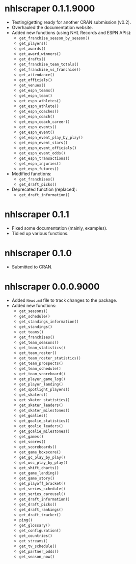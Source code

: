 # nhlscraper 0.1.1.9000

- Testing/getting ready for another CRAN submission (v0.2).
- Overhauled the documentation website.
- Added new functions (using NHL Records and ESPN APIs):
  - `get_franchise_season_by_season()`
  - `get_players()`
  - `get_awards()`
  - `get_award_winners()`
  - `get_drafts()`
  - `get_franchise_team_totals()`
  - `get_franchise_vs_franchise()`
  - `get_attendance()`
  - `get_officials()`
  - `get_venues()`
  - `get_espn_teams()`
  - `get_espn_team()`
  - `get_espn_athletes()`
  - `get_espn_athlete()`
  - `get_espn_coaches()`
  - `get_espn_coach()`
  - `get_espn_coach_career()`
  - `get_espn_events()`
  - `get_espn_event()`
  - `get_espn_event_play_by_play()`
  - `get_espn_event_stars()`
  - `get_espn_event_officials()`
  - `get_espn_event_odds()`
  - `get_espn_transactions()`
  - `get_espn_injuries()`
  - `get_espn_futures()`
- Modified functions:
  - `get_franchises()`
  - `get_draft_picks()`
- Deprecated function (replaced):
  - `get_draft_information()`

# nhlscraper 0.1.1

- Fixed some documentation (mainly, examples).
- Tidied up various functions.

# nhlscraper 0.1.0

- Submitted to CRAN.

# nhlscraper 0.0.0.9000

- Added `News.md` file to track changes to the package.
- Added new functions:
  - `get_seasons()`
  - `get_schedule()`
  - `get_standings_information()`
  - `get_standings()`
  - `get_teams()`
  - `get_franchises()`
  - `get_team_seasons()`
  - `get_team_statistics()`
  - `get_team_roster()`
  - `get_team_roster_statistics()`
  - `get_team_prospects()`
  - `get_team_schedule()`
  - `get_team_scoreboard()`
  - `get_player_game_log()`
  - `get_player_landing()`
  - `get_spotlight_players()`
  - `get_skaters()`
  - `get_skater_statistics()`
  - `get_skater_leaders()`
  - `get_skater_milestones()`
  - `get_goalies()`
  - `get_goalie_statistics()`
  - `get_goalie_leaders()`
  - `get_goalie_milestones()`
  - `get_games()`
  - `get_scores()`
  - `get_scoreboards()`
  - `get_game_boxscore()`
  - `get_gc_play_by_play()`
  - `get_wsc_play_by_play()`
  - `get_shift_charts()`
  - `get_game_landing()`
  - `get_game_story()`
  - `get_playoff_bracket()`
  - `get_series_schedule()`
  - `get_series_carousel()`
  - `get_draft_information()`
  - `get_draft_picks()`
  - `get_draft_rankings()`
  - `get_draft_tracker()`
  - `ping()`
  - `get_glossary()`
  - `get_configuration()`
  - `get_countries()`
  - `get_streams()`
  - `get_tv_schedule()`
  - `get_partner_odds()`
  - `get_season_now()`
    

